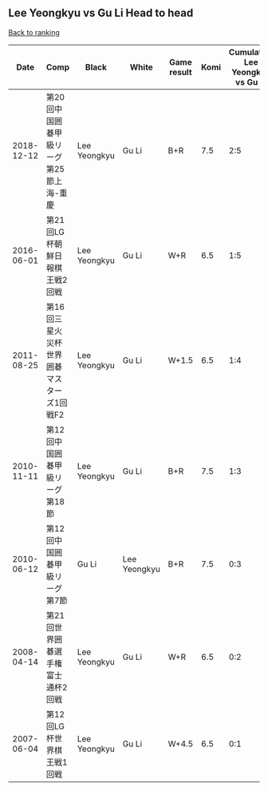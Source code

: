 ## Lee Yeongkyu vs Gu Li Head to head

[Back to ranking](../../index.md)




| **Date** | **Comp** | **Black** | **White** | **Game result** | **Komi** | **Cumulative Lee Yeongkyu vs Gu Li** | **Lee Yeongkyu streak** | **Gu Li streak** | 
| --- | --- | --- | --- | --- | --- | --- | --- | --- |
| 2018-12-12 | 第20回中国囲碁甲級リーグ第25節上海-重慶 | Lee Yeongkyu | Gu Li | B+R | 7.5 | 2:5 | 1 | 0 | 
| 2016-06-01 | 第21回LG杯朝鮮日報棋王戦2回戦 | Lee Yeongkyu | Gu Li | W+R | 6.5 | 1:5 | 0 | 2 | 
| 2011-08-25 | 第16回三星火災杯世界囲碁マスターズ1回戦F2 | Lee Yeongkyu | Gu Li | W+1.5 | 6.5 | 1:4 | 0 | 1 | 
| 2010-11-11 | 第12回中国囲碁甲級リーグ第18節 | Lee Yeongkyu | Gu Li | B+R | 7.5 | 1:3 | 1 | 0 | 
| 2010-06-12 | 第12回中国囲碁甲級リーグ第7節 | Gu Li | Lee Yeongkyu | B+R | 7.5 | 0:3 | 0 | 3 | 
| 2008-04-14 | 第21回世界囲碁選手権富士通杯2回戦 | Lee Yeongkyu | Gu Li | W+R | 6.5 | 0:2 | 0 | 2 | 
| 2007-06-04 | 第12回LG杯世界棋王戦1回戦 | Lee Yeongkyu | Gu Li | W+4.5 | 6.5 | 0:1 | 0 | 1 |




